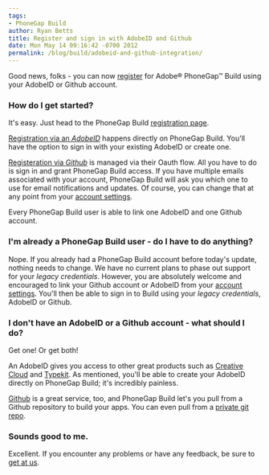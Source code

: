 ```yaml
---
tags:
- PhoneGap Build
author: Ryan Betts
title: Register and sign in with AdobeID and Github
date: Mon May 14 09:16:42 -0700 2012
permalink: /blog/build/adobeid-and-github-integration/
---
```


Good news, folks - you can now [register](/people/sign_up) for Adobe® PhoneGap™ Build using your AdobeID or Github account. 

### How do I get started?

It's easy. Just head to the PhoneGap Build [registration page](/people/sign_up). 

<!-- end-slug -->

[Registration via an _AdobeID_](/people/adobeid) happens directly on PhoneGap Build. You'll have the option to sign in with your existing AdobeID or create one. 

[Registeration via _Github_](/people/auth/github) is managed via their Oauth flow. All you have to do is sign in and grant PhoneGap Build access. If you have multiple emails associated with your account, PhoneGap Build will ask you which one to use for email notifications and updates. Of course, you can change that at any point from your [account settings](/people/edit).

Every PhoneGap Build user is able to link one AdobeID and one Github account.

### I'm already a PhoneGap Build user - do I have to do anything?

Nope. If you already had a PhoneGap Build account before today's update, nothing needs to change. We have no current plans to phase out support for your _legacy credentials_. However, you are absolutely welcome and encouraged to link your Github account or AdobeID from your [account settings](/people/edit). You'll then be able to sign in to Build using your _legacy credentials_, AdobeID or Github.

### I don't have an AdobeID or a Github account - what should I do?

Get one! Or get both! 

An AdobeID gives you access to other great products such as [Creative Cloud](http://www.adobe.com/products/creativecloud.html) and [Typekit](http://www.typekit.com). As mentioned, you'll be able to create your AdobeID directly on PhoneGap Build; it's incredibly painless.

[Github](http://www.github.com) is a great service, too, and PhoneGap Build let's you pull from a Github repository to build your apps. You can even pull from a [private git repo](/docs/git-hosting).

### Sounds good to me.

Excellent. If you encounter any problems or have any feedback, be sure to [get at us](http://community.phonegap.com/nitobi/products/nitobi_phonegap_build).
